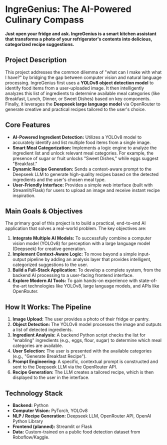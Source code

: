 # IngreGenius: The AI-Powered Culinary Compass

**Just open your fridge and ask. IngreGenius is a smart kitchen assistant that transforms a photo of your refrigerator's contents into delicious, categorized recipe suggestions.**

## Project Description

This project addresses the common dilemma of "what can I make with what I have?" by bridging the gap between computer vision and natural language processing. IngreGenius first uses a **YOLOv8 object detection model** to identify food items from a user-uploaded image. It then intelligently analyzes this list of ingredients to determine available meal categories (like Breakfast, Lunch, Dinner, or Sweet Dishes) based on key components. Finally, it leverages the **Deepseek large language model** via OpenRouter to generate creative and practical recipes tailored to the user's choice.

## Core Features

-   **AI-Powered Ingredient Detection:** Utilizes a YOLOv8 model to accurately identify and list multiple food items from a single image.
-   **Smart Meal Categorization:** Implements a logic engine to analyze the ingredient list and unlock relevant meal categories. For example, the presence of sugar or fruit unlocks "Sweet Dishes," while eggs suggest "Breakfast."
-   **Dynamic Recipe Generation:** Sends a context-aware prompt to the Deepseek LLM to generate high-quality recipes based on the detected ingredients and the user's chosen meal type.
-   **User-Friendly Interface:** Provides a simple web interface (built with Streamlit/Flask) for users to upload an image and receive instant recipe inspiration.

## Main Goals & Objectives

The primary goal of this project is to build a practical, end-to-end AI application that solves a real-world problem. The key objectives are:

1.  **Integrate Multiple AI Models:** To successfully combine a computer vision model (YOLOv8) for perception with a large language model (Deepseek) for creative generation.
2.  **Implement Context-Aware Logic:** To move beyond a simple input-output pipeline by adding an analysis layer that provides intelligent, categorized suggestions to the user.
3.  **Build a Full-Stack Application:** To develop a complete system, from the backend AI processing to a user-facing frontend interface.
4.  **Explore Modern AI Tools:** To gain hands-on experience with state-of-the-art technologies like YOLOv8, large language models, and APIs like OpenRouter.

## How It Works: The Pipeline

1.  **Image Upload:** The user provides a photo of their fridge or pantry.
2.  **Object Detection:** The YOLOv8 model processes the image and outputs a list of detected ingredients.
3.  **Ingredient Analysis:** A backend Python script checks the list for "enabling" ingredients (e.g., eggs, flour, sugar) to determine which meal categories are available.
4.  **User Selection:** The user is presented with the available categories (e.g., "Generate Breakfast Recipe").
5.  **Prompt Engineering:** A specific, contextual prompt is constructed and sent to the Deepseek LLM via the OpenRouter API.
6.  **Recipe Generation:** The LLM creates a tailored recipe, which is then displayed to the user in the interface.

## Technology Stack

-   **Backend:** Python
-   **Computer Vision:** PyTorch, YOLOv8
-   **NLP / Recipe Generation:** Deepseek LLM, OpenRouter API, OpenAI Python Library
-   **Frontend (planned):** Streamlit or Flask
-   **Data:** Custom-trained on a public food detection dataset from Roboflow/Kaggle.
